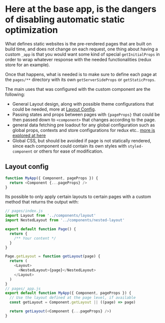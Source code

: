 # Here at the base app, is the dangers of disabling automatic static optimization

What defines static websites is the pre-rendered pages that are built on build time, and does not change on each request, one thing about having a custom `_app` is that you would want some kind of special `getInitialProps` in order to wrap whatever response with the needed functionalities (redux store for an example).

Once that happens, what is needed is to make sure to define each page at the `pages/**` directory with its own `getServerSideProps` or `getStaticProps`.

The main uses that was configured with the custom component are the following:

- General Layout design, along with possible theme configurations that could be needed, more at [Layout Config](#layout-config).
- Passing states and props between pages with `{pageProps}` that could be then passed down to `<component>` that changes according to the page.
- general data fetching pre loadout for any global configuration such as global props, contexts and store configurations for redux etc.. [more is explored at here](../redux/toolkit/setup.md)
- Global CSS, but should be avoided if page is not statically rendered, since each component could contain its own styles with `styled-component` or others for ease of modification.

## Layout config

```js
function MyApp({ Component, pageProps }) {
  return <Component {...pageProps} />
}
```
Its possible to only apply certain layouts to certain pages with a custom method that returns the output with:

```js
// pages/index.js
import Layout from '../components/layout'
import NestedLayout from '../components/nested-layout'

export default function Page() {
  return {
    /** Your content */
  }
}

Page.getLayout = function getLayout(page) {
  return (
    <Layout>
      <NestedLayout>{page}</NestedLayout>
    </Layout>
  )
}
// pages/_app.js
export default function MyApp({ Component, pageProps }) {
  // Use the layout defined at the page level, if available
  const getLayout = Component.getLayout || ((page) => page)

  return getLayout(<Component {...pageProps} />)
}
```
